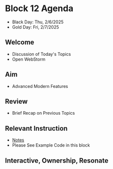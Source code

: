 
# Block 12 Agenda
- Black Day: Thu, 2/6/2025
- Gold Day: Fri, 2/7/2025

## Welcome

- Discussion of Today's Topics
- Open WebStorm

## Aim

- Advanced Modern Features

## Review

- Brief Recap on Previous Topics

## Relevant Instruction

- [Notes](Notes.md)
- Please See Example Code in this block

## Interactive, Ownership, Resonate
